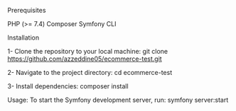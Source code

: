 Prerequisites

PHP (>= 7.4)
Composer
Symfony CLI

Installation

1- Clone the repository to your local machine:
git clone https://github.com/azzeddine05/ecommerce-test.git

2- Navigate to the project directory:
cd ecommerce-test

3- Install dependencies:
composer install

Usage:
To start the Symfony development server, run:
symfony server:start
